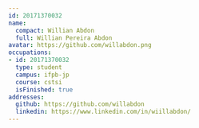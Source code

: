 ```yaml
---
id: 20171370032
name:
  compact: Willian Abdon
  full: Willian Pereira Abdon
avatar: https://github.com/willabdon.png
occupations:
- id: 20171370032
  type: student
  campus: ifpb-jp
  course: cstsi
  isFinished: true
addresses:
  github: https://github.com/willabdon
  linkedin: https://www.linkedin.com/in/wiillabdon/
---
```

